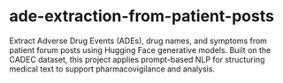 # ade-extraction-from-patient-posts
Extract Adverse Drug Events (ADEs), drug names, and symptoms from patient forum posts using Hugging Face generative models. Built on the CADEC dataset, this project applies prompt-based NLP for structuring medical text to support pharmacovigilance and analysis.
